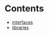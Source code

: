 # Contents

- [interfaces](/contracts/system-contracts/interfaces)
- [libraries](/contracts/system-contracts/libraries)

